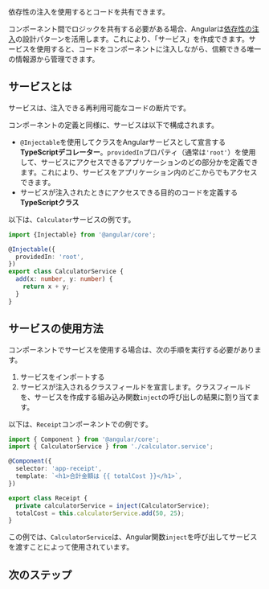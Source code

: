 <docs-decorative-header title="コードの共有" imgSrc="adev/src/assets/images/dependency_injection.svg"> <!-- markdownlint-disable-line -->
依存性の注入を使用するとコードを共有できます。
</docs-decorative-header>

コンポーネント間でロジックを共有する必要がある場合、Angularは[依存性の注入](guide/di)の設計パターンを活用します。これにより、「サービス」を作成できます。サービスを使用すると、コードをコンポーネントに注入しながら、信頼できる唯一の情報源から管理できます。

## サービスとは

サービスは、注入できる再利用可能なコードの断片です。

コンポーネントの定義と同様に、サービスは以下で構成されます。

- `@Injectable`を使用してクラスをAngularサービスとして宣言する**TypeScriptデコレーター**。`providedIn`プロパティ（通常は`'root'`）を使用して、サービスにアクセスできるアプリケーションのどの部分かを定義できます。これにより、サービスをアプリケーション内のどこからでもアクセスできます。
- サービスが注入されたときにアクセスできる目的のコードを定義する**TypeScriptクラス**

以下は、`Calculator`サービスの例です。

```ts
import {Injectable} from '@angular/core';

@Injectable({
  providedIn: 'root',
})
export class CalculatorService {
  add(x: number, y: number) {
    return x + y;
  }
}
```

## サービスの使用方法

コンポーネントでサービスを使用する場合は、次の手順を実行する必要があります。

1. サービスをインポートする
2. サービスが注入されるクラスフィールドを宣言します。クラスフィールドを、サービスを作成する組み込み関数`inject`の呼び出しの結果に割り当てます。

以下は、`Receipt`コンポーネントでの例です。

```ts
import { Component } from '@angular/core';
import { CalculatorService } from './calculator.service';

@Component({
  selector: 'app-receipt',
  template: `<h1>合計金額は {{ totalCost }}</h1>`,
})

export class Receipt {
  private calculatorService = inject(CalculatorService);
  totalCost = this.calculatorService.add(50, 25);
}
```

この例では、`CalculatorService`は、Angular関数`inject`を呼び出してサービスを渡すことによって使用されています。

## 次のステップ

<docs-pill-row>
  <docs-pill title="基本要素の次のステップ" href="essentials/next-steps" />
</docs-pill-row>
